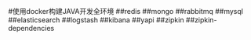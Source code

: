 #使用docker构建JAVA开发全环境
##redis
##mongo
##rabbitmq
##mysql
##elasticsearch
##logstash
##kibana
##yapi
##zipkin
##zipkin-dependencies

